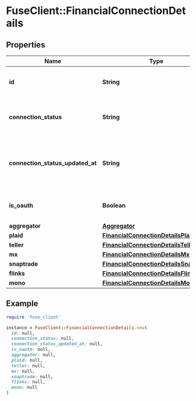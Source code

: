 # FuseClient::FinancialConnectionDetails

## Properties

| Name | Type | Description | Notes |
| ---- | ---- | ----------- | ----- |
| **id** | **String** | The fuse financial connection id. |  |
| **connection_status** | **String** | Connection status of the current financial connection |  |
| **connection_status_updated_at** | **String** | Last time the connection status was updated in ISO-8601 format. |  |
| **is_oauth** | **Boolean** | Whether this is an oauth connection |  |
| **aggregator** | [**Aggregator**](Aggregator.md) |  |  |
| **plaid** | [**FinancialConnectionDetailsPlaid**](FinancialConnectionDetailsPlaid.md) |  | [optional] |
| **teller** | [**FinancialConnectionDetailsTeller**](FinancialConnectionDetailsTeller.md) |  | [optional] |
| **mx** | [**FinancialConnectionDetailsMx**](FinancialConnectionDetailsMx.md) |  | [optional] |
| **snaptrade** | [**FinancialConnectionDetailsSnaptrade**](FinancialConnectionDetailsSnaptrade.md) |  | [optional] |
| **flinks** | [**FinancialConnectionDetailsFlinks**](FinancialConnectionDetailsFlinks.md) |  | [optional] |
| **mono** | [**FinancialConnectionDetailsMono**](FinancialConnectionDetailsMono.md) |  | [optional] |

## Example

```ruby
require 'fuse_client'

instance = FuseClient::FinancialConnectionDetails.new(
  id: null,
  connection_status: null,
  connection_status_updated_at: null,
  is_oauth: null,
  aggregator: null,
  plaid: null,
  teller: null,
  mx: null,
  snaptrade: null,
  flinks: null,
  mono: null
)
```

